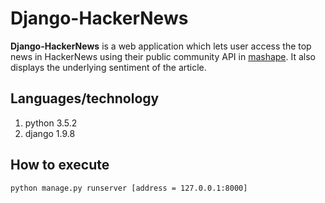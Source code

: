 # Django-HackerNews

**Django-HackerNews** is a web application which lets user access the top news in HackerNews using their public community API in [mashape](https://www.mashape.com). It also displays the underlying sentiment of the article.

## Languages/technology
  1. python 3.5.2
  1. django 1.9.8
  
## How to execute
    python manage.py runserver [address = 127.0.0.1:8000]
  
